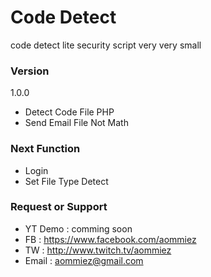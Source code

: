 # Code Detect
 code detect lite security script very very small


### Version
1.0.0
- Detect Code File PHP
- Send Email File Not Math

### Next Function

- Login
- Set File Type Detect

### Request or Support
- YT Demo : comming soon
- FB : https://www.facebook.com/aommiez
- TW : http://www.twitch.tv/aommiez
- Email : aommiez@gmail.com
 


